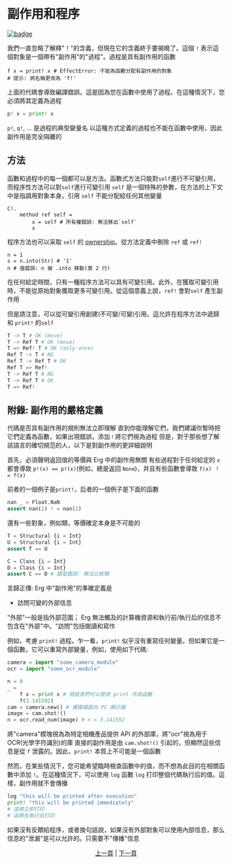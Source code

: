 # 副作用和程序

[![badge](https://img.shields.io/endpoint.svg?url=https%3A%2F%2Fgezf7g7pd5.execute-api.ap-northeast-1.amazonaws.com%2Fdefault%2Fsource_up_to_date%3Fowner%3Derg-lang%26repos%3Derg%26ref%3Dmain%26path%3Ddoc/EN/syntax/07_side_effect.md%26commit_hash%3D51de3c9d5a9074241f55c043b9951b384836b258)](https://gezf7g7pd5.execute-api.ap-northeast-1.amazonaws.com/default/source_up_to_date?owner=erg-lang&repos=erg&ref=main&path=doc/EN/syntax/07_side_effect.md&commit_hash=51de3c9d5a9074241f55c043b9951b384836b258)

我們一直忽略了解釋"！"的含義，但現在它的含義終于要揭曉了。這個 `!` 表示這個對象是一個帶有"副作用"的"過程"。過程是具有副作用的函數

```python,compile_fail
f x = print! x # EffectError: 不能為函數分配有副作用的對象
# 提示: 將名稱更改為 'f!'
```

上面的代碼會導致編譯錯誤。這是因為您在函數中使用了過程。在這種情況下，您必須將其定義為過程

```python
p! x = print! x
```

`p!`, `q!`, ... 是過程的典型變量名
以這種方式定義的過程也不能在函數中使用，因此副作用是完全隔離的

## 方法

函數和過程中的每一個都可以是方法。函數式方法只能對`self`進行不可變引用，而程序性方法可以對`self`進行可變引用
`self` 是一個特殊的參數，在方法的上下文中是指調用對象本身。引用 `self` 不能分配給任何其他變量

```python,compile_fail
C!.
    method ref self =
        x = self # 所有權錯誤: 無法移出`self`
        x
```

程序方法也可以采取 `self` 的 [ownership](./18_ownership.md)。從方法定義中刪除 `ref` 或 `ref!`

```python,compile_fail
n = 1
s = n.into(Str) # '1'
n # 值錯誤: n 被 .into 移動(第 2 行)
```

在任何給定時間，只有一種程序方法可以具有可變引用。此外，在獲取可變引用時，不能從原始對象獲取更多可變引用。從這個意義上說，`ref!` 會對`self` 產生副作用

但是請注意，可以從可變引用創建(不可變/可變)引用。這允許在程序方法中遞歸和 `print!` 的`self`

```python
T -> T # OK (move)
T -> Ref T # OK (move)
T => Ref! T # OK (only once)
Ref T -> T # NG
Ref T -> Ref T # OK
Ref T => Ref!
T -> Ref T # NG
T -> Ref T # OK
T => Ref!
```

## 附錄: 副作用的嚴格定義

代碼是否具有副作用的規則無法立即理解
直到你能理解它們，我們建議你暫時把它們定義為函數，如果出現錯誤，添加`！`將它們視為過程
但是，對于那些想了解該語言的確切規范的人，以下是對副作用的更詳細說明

首先，必須聲明返回值的等價與 Erg 中的副作用無關
有些過程對于任何給定的 `x` 都會導致 `p!(x) == p!(x)`(例如，總是返回 `None`)，并且有些函數會導致 `f(x) ！ = f(x)`

前者的一個例子是`print!`，后者的一個例子是下面的函數

```python
nan _ = Float.NaN
assert nan(1) ! = nan(1)
```

還有一些對象，例如類，等價確定本身是不可能的

```python
T = Structural {i = Int}
U = Structural {i = Int}
assert T == U

C = Class {i = Int}
D = Class {i = Int}
assert C == D # 類型錯誤: 無法比較類
```

言歸正傳: Erg 中"副作用"的準確定義是

* 訪問可變的外部信息

"外部"一般是指外部范圍； Erg 無法觸及的計算機資源和執行前/執行后的信息不包含在"外部"中。"訪問"包括閱讀和寫作

例如，考慮 `print!` 過程。乍一看，`print!` 似乎沒有重寫任何變量。但如果它是一個函數，它可以重寫外部變量，例如，使用如下代碼: 

```python
camera = import "some_camera_module"
ocr = import "some_ocr_module"

n = 0
_ =
    f x = print x # 假設我們可以使用 print 作為函數
    f(3.141592)
cam = camera.new() # 攝像頭面向 PC 顯示器
image = cam.shot!()
n = ocr.read_num(image) # n = 3.141592
```

將"camera"模塊視為為特定相機產品提供 API 的外部庫，將"ocr"視為用于 OCR(光學字符識別)的庫
直接的副作用是由 `cam.shot!()` 引起的，但顯然這些信息是從 `f` 泄露的。因此，`print!` 本質上不可能是一個函數

然而，在某些情況下，您可能希望臨時檢查函數中的值，而不想為此目的在相關函數中添加 `!`。在這種情況下，可以使用 `log` 函數
`log` 打印整個代碼執行后的值。這樣，副作用就不會傳播

```python
log "this will be printed after execution"
print! "this will be printed immediately"
# 這將立即打印
# 這將在執行后打印
```

如果沒有反饋給程序，或者換句話說，如果沒有外部對象可以使用內部信息，那么信息的"泄漏"是可以允許的。只需要不"傳播"信息

<p align='center'>
    <a href='./06_operator.md'>上一頁</a> | <a href='./08_procedure.md'>下一頁</a>
</p>
